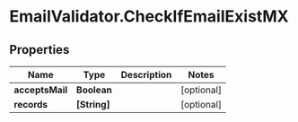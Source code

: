 # EmailValidator.CheckIfEmailExistMX

## Properties

Name | Type | Description | Notes
------------ | ------------- | ------------- | -------------
**acceptsMail** | **Boolean** |  | [optional] 
**records** | **[String]** |  | [optional] 


